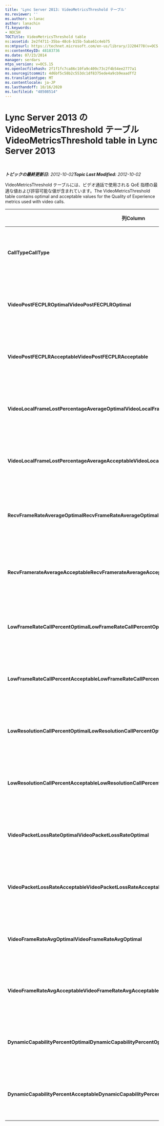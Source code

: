 ```yaml
---
title: 'Lync Server 2013: VideoMetricsThreshold テーブル'
ms.reviewer: ''
ms.author: v-lanac
author: lanachin
f1.keywords:
- NOCSH
TOCTitle: VideoMetricsThreshold table
ms:assetid: 2e2f4711-35ba-48c6-b15b-5aba61c4eb75
ms:mtpsurl: https://technet.microsoft.com/en-us/library/JJ204778(v=OCS.15)
ms:contentKeyID: 48183736
ms.date: 07/23/2014
manager: serdars
mtps_version: v=OCS.15
ms.openlocfilehash: 2f1f1fc7ca86c10fa9c409c73c2f4b54ee2777a1
ms.sourcegitcommit: 4d6bf5c58b2c553dc1df8375ede4a9cb9eaadff2
ms.translationtype: MT
ms.contentlocale: ja-JP
ms.lasthandoff: 10/16/2020
ms.locfileid: "48508514"
---
```

# <a name="videometricsthreshold-table-in-lync-server-2013"></a><span data-ttu-id="5600a-102">Lync Server 2013 の VideoMetricsThreshold テーブル</span><span class="sxs-lookup"><span data-stu-id="5600a-102">VideoMetricsThreshold table in Lync Server 2013</span></span>

<div data-xmlns="http://www.w3.org/1999/xhtml">

<div class="topic" data-xmlns="http://www.w3.org/1999/xhtml" data-msxsl="urn:schemas-microsoft-com:xslt" data-cs="https://msdn.microsoft.com/">

<div data-asp="https://msdn2.microsoft.com/asp">



</div>

<div id="mainSection">

<div id="mainBody">

<span> </span>

<span data-ttu-id="5600a-103">_**トピックの最終更新日:** 2012-10-02_</span><span class="sxs-lookup"><span data-stu-id="5600a-103">_**Topic Last Modified:** 2012-10-02_</span></span>

<span data-ttu-id="5600a-104">VideoMetricsThreshold テーブルには、ビデオ通話で使用される QoE 指標の最適な値および許容可能な値が含まれています。</span><span class="sxs-lookup"><span data-stu-id="5600a-104">The VideoMetricsThreshold table contains optimal and acceptable values for the Quality of Experience metrics used with video calls.</span></span>


<table>
<colgroup>
<col style="width: 25%" />
<col style="width: 25%" />
<col style="width: 25%" />
<col style="width: 25%" />
</colgroup>
<thead>
<tr class="header">
<th><span data-ttu-id="5600a-105"><strong>列</strong></span><span class="sxs-lookup"><span data-stu-id="5600a-105"><strong>Column</strong></span></span></th>
<th><span data-ttu-id="5600a-106"><strong>データ型</strong></span><span class="sxs-lookup"><span data-stu-id="5600a-106"><strong>Data Type</strong></span></span></th>
<th><span data-ttu-id="5600a-107"><strong>キー/インデックス</strong></span><span class="sxs-lookup"><span data-stu-id="5600a-107"><strong>Key/Index</strong></span></span></th>
<th><span data-ttu-id="5600a-108"><strong>詳細</strong></span><span class="sxs-lookup"><span data-stu-id="5600a-108"><strong>Details</strong></span></span></th>
</tr>
</thead>
<tbody>
<tr class="odd">
<td><p><span data-ttu-id="5600a-109"><strong>CallType</strong></span><span class="sxs-lookup"><span data-stu-id="5600a-109"><strong>CallType</strong></span></span></p></td>
<td><p><span data-ttu-id="5600a-110">int</span><span class="sxs-lookup"><span data-stu-id="5600a-110">int</span></span></p></td>
<td><p><span data-ttu-id="5600a-111">Primary</span><span class="sxs-lookup"><span data-stu-id="5600a-111">Primary</span></span></p></td>
<td><p><span data-ttu-id="5600a-112">発信された通話の種類</span><span class="sxs-lookup"><span data-stu-id="5600a-112">Type of call that was placed.</span></span></p></td>
</tr>
<tr class="even">
<td><p><span data-ttu-id="5600a-113"><strong>VideoPostFECPLROptimal</strong></span><span class="sxs-lookup"><span data-stu-id="5600a-113"><strong>VideoPostFECPLROptimal</strong></span></span></p></td>
<td><p><span data-ttu-id="5600a-114">10進数 (5、2)</span><span class="sxs-lookup"><span data-stu-id="5600a-114">decimal(5,2)</span></span></p></td>
<td></td>
<td><p><span data-ttu-id="5600a-115">既定値は 0.05 です。</span><span class="sxs-lookup"><span data-stu-id="5600a-115">The default value is 0.05.</span></span></p></td>
</tr>
<tr class="odd">
<td><p><span data-ttu-id="5600a-116"><strong>VideoPostFECPLRAcceptable</strong></span><span class="sxs-lookup"><span data-stu-id="5600a-116"><strong>VideoPostFECPLRAcceptable</strong></span></span></p></td>
<td><p><span data-ttu-id="5600a-117">10進数 (5、2)</span><span class="sxs-lookup"><span data-stu-id="5600a-117">decimal(5,2)</span></span></p></td>
<td></td>
<td><p><span data-ttu-id="5600a-118">既定値は 0.10 です。</span><span class="sxs-lookup"><span data-stu-id="5600a-118">The default value is 0.10.</span></span></p></td>
</tr>
<tr class="even">
<td><p><span data-ttu-id="5600a-119"><strong>VideoLocalFrameLostPercentageAverageOptimal</strong></span><span class="sxs-lookup"><span data-stu-id="5600a-119"><strong>VideoLocalFrameLostPercentageAverageOptimal</strong></span></span></p></td>
<td><p><span data-ttu-id="5600a-120">10進数 (5、2)</span><span class="sxs-lookup"><span data-stu-id="5600a-120">decimal(5,2)</span></span></p></td>
<td></td>
<td><p><span data-ttu-id="5600a-121">既定値は 5.0 です。</span><span class="sxs-lookup"><span data-stu-id="5600a-121">The default value is 5.0.</span></span></p></td>
</tr>
<tr class="odd">
<td><p><span data-ttu-id="5600a-122"><strong>VideoLocalFrameLostPercentageAverageAcceptable</strong></span><span class="sxs-lookup"><span data-stu-id="5600a-122"><strong>VideoLocalFrameLostPercentageAverageAcceptable</strong></span></span></p></td>
<td><p><span data-ttu-id="5600a-123">10進数 (5、2)</span><span class="sxs-lookup"><span data-stu-id="5600a-123">decimal(5,2)</span></span></p></td>
<td></td>
<td><p><span data-ttu-id="5600a-124">既定値は 10.0 です。</span><span class="sxs-lookup"><span data-stu-id="5600a-124">The default value is 10.0.</span></span></p></td>
</tr>
<tr class="even">
<td><p><span data-ttu-id="5600a-125"><strong>RecvFrameRateAverageOptimal</strong></span><span class="sxs-lookup"><span data-stu-id="5600a-125"><strong>RecvFrameRateAverageOptimal</strong></span></span></p></td>
<td><p><span data-ttu-id="5600a-126">10進数 (9、4)</span><span class="sxs-lookup"><span data-stu-id="5600a-126">decimal(9,4)</span></span></p></td>
<td></td>
<td><p><span data-ttu-id="5600a-127">既定値は 12.0000 です。</span><span class="sxs-lookup"><span data-stu-id="5600a-127">The default value is 12.0000.</span></span></p></td>
</tr>
<tr class="odd">
<td><p><span data-ttu-id="5600a-128"><strong>RecvFramerateAverageAcceptable</strong></span><span class="sxs-lookup"><span data-stu-id="5600a-128"><strong>RecvFramerateAverageAcceptable</strong></span></span></p></td>
<td><p><span data-ttu-id="5600a-129">10進数 (9、4)</span><span class="sxs-lookup"><span data-stu-id="5600a-129">decimal(9,4)</span></span></p></td>
<td></td>
<td><p><span data-ttu-id="5600a-130">既定値は 7.0000 です。</span><span class="sxs-lookup"><span data-stu-id="5600a-130">The default value is 7.0000.</span></span></p></td>
</tr>
<tr class="even">
<td><p><span data-ttu-id="5600a-131"><strong>LowFrameRateCallPercentOptimal</strong></span><span class="sxs-lookup"><span data-stu-id="5600a-131"><strong>LowFrameRateCallPercentOptimal</strong></span></span></p></td>
<td><p><span data-ttu-id="5600a-132">10進数 (5、2)</span><span class="sxs-lookup"><span data-stu-id="5600a-132">decimal(5,2)</span></span></p></td>
<td></td>
<td><p><span data-ttu-id="5600a-133">既定値は 5.0 です。</span><span class="sxs-lookup"><span data-stu-id="5600a-133">The default value is 5.0.</span></span></p></td>
</tr>
<tr class="odd">
<td><p><span data-ttu-id="5600a-134"><strong>LowFrameRateCallPercentAcceptable</strong></span><span class="sxs-lookup"><span data-stu-id="5600a-134"><strong>LowFrameRateCallPercentAcceptable</strong></span></span></p></td>
<td><p><span data-ttu-id="5600a-135">10進数 (5、2)</span><span class="sxs-lookup"><span data-stu-id="5600a-135">decimal(5,2)</span></span></p></td>
<td></td>
<td><p><span data-ttu-id="5600a-136">既定値は 10.0 です。</span><span class="sxs-lookup"><span data-stu-id="5600a-136">The default value is 10.0/</span></span></p></td>
</tr>
<tr class="even">
<td><p><span data-ttu-id="5600a-137"><strong>LowResolutionCallPercentOptimal</strong></span><span class="sxs-lookup"><span data-stu-id="5600a-137"><strong>LowResolutionCallPercentOptimal</strong></span></span></p></td>
<td><p><span data-ttu-id="5600a-138">10進数 (5、2)</span><span class="sxs-lookup"><span data-stu-id="5600a-138">decimal(5,2)</span></span></p></td>
<td></td>
<td><p><span data-ttu-id="5600a-139">既定値は 5.0 です。</span><span class="sxs-lookup"><span data-stu-id="5600a-139">The default value is 5.0.</span></span></p></td>
</tr>
<tr class="odd">
<td><p><span data-ttu-id="5600a-140"><strong>LowResolutionCallPercentAcceptable</strong></span><span class="sxs-lookup"><span data-stu-id="5600a-140"><strong>LowResolutionCallPercentAcceptable</strong></span></span></p></td>
<td><p><span data-ttu-id="5600a-141">10進数 (5、2)</span><span class="sxs-lookup"><span data-stu-id="5600a-141">decimal(5,2)</span></span></p></td>
<td></td>
<td><p><span data-ttu-id="5600a-142">既定値は 10.0 です。</span><span class="sxs-lookup"><span data-stu-id="5600a-142">The default value is 10.0.</span></span></p></td>
</tr>
<tr class="even">
<td><p><span data-ttu-id="5600a-143"><strong>VideoPacketLossRateOptimal</strong></span><span class="sxs-lookup"><span data-stu-id="5600a-143"><strong>VideoPacketLossRateOptimal</strong></span></span></p></td>
<td><p><span data-ttu-id="5600a-144">=</span><span class="sxs-lookup"><span data-stu-id="5600a-144">foat</span></span></p></td>
<td></td>
<td><p><span data-ttu-id="5600a-145">既定値は 0.05 です。</span><span class="sxs-lookup"><span data-stu-id="5600a-145">The default value is 0.05.</span></span></p></td>
</tr>
<tr class="odd">
<td><p><span data-ttu-id="5600a-146"><strong>VideoPacketLossRateAcceptable</strong></span><span class="sxs-lookup"><span data-stu-id="5600a-146"><strong>VideoPacketLossRateAcceptable</strong></span></span></p></td>
<td><p><span data-ttu-id="5600a-147">浮動小数点数</span><span class="sxs-lookup"><span data-stu-id="5600a-147">float</span></span></p></td>
<td></td>
<td><p><span data-ttu-id="5600a-148">既定値は 0.10 です。</span><span class="sxs-lookup"><span data-stu-id="5600a-148">The default value is 0.10.</span></span></p></td>
</tr>
<tr class="even">
<td><p><span data-ttu-id="5600a-149"><strong>VideoFrameRateAvgOptimal</strong></span><span class="sxs-lookup"><span data-stu-id="5600a-149"><strong>VideoFrameRateAvgOptimal</strong></span></span></p></td>
<td><p><span data-ttu-id="5600a-150">浮動小数点数</span><span class="sxs-lookup"><span data-stu-id="5600a-150">float</span></span></p></td>
<td></td>
<td><p><span data-ttu-id="5600a-151">既定値は 12 です。</span><span class="sxs-lookup"><span data-stu-id="5600a-151">The default value is 12.</span></span></p></td>
</tr>
<tr class="odd">
<td><p><span data-ttu-id="5600a-152"><strong>VideoFrameRateAvgAcceptable</strong></span><span class="sxs-lookup"><span data-stu-id="5600a-152"><strong>VideoFrameRateAvgAcceptable</strong></span></span></p></td>
<td><p><span data-ttu-id="5600a-153">浮動小数点数</span><span class="sxs-lookup"><span data-stu-id="5600a-153">float</span></span></p></td>
<td></td>
<td><p><span data-ttu-id="5600a-154">既定値は 7 です。</span><span class="sxs-lookup"><span data-stu-id="5600a-154">The default value is 7.</span></span></p></td>
</tr>
<tr class="even">
<td><p><span data-ttu-id="5600a-155"><strong>DynamicCapabilityPercentOptimal</strong></span><span class="sxs-lookup"><span data-stu-id="5600a-155"><strong>DynamicCapabilityPercentOptimal</strong></span></span></p></td>
<td><p><span data-ttu-id="5600a-156">10進数 (5、2)</span><span class="sxs-lookup"><span data-stu-id="5600a-156">decimal(5,2)</span></span></p></td>
<td></td>
<td><p><span data-ttu-id="5600a-157">既定値は 5.00 です。</span><span class="sxs-lookup"><span data-stu-id="5600a-157">The default value is 5.00.</span></span></p></td>
</tr>
<tr class="odd">
<td><p><span data-ttu-id="5600a-158"><strong>DynamicCapabilityPercentAcceptable</strong></span><span class="sxs-lookup"><span data-stu-id="5600a-158"><strong>DynamicCapabilityPercentAcceptable</strong></span></span></p></td>
<td><p><span data-ttu-id="5600a-159">10進数 (5、2)</span><span class="sxs-lookup"><span data-stu-id="5600a-159">decimal(5,2)</span></span></p></td>
<td></td>
<td><p><span data-ttu-id="5600a-160">既定値は 10.00 です。</span><span class="sxs-lookup"><span data-stu-id="5600a-160">The default value is 10.00.</span></span></p></td>
</tr>
</tbody>
</table>


</div>

<span> </span>

</div>

</div>

</div>

